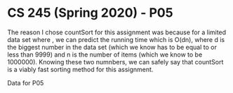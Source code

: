 # CS 245 (Spring 2020) - P05

The reason I chose countSort for this assignment was because for a limited data set where , we
can predict the running time which is O(dn), where d is the biggest number in the data set (which
we know has to be equal to or less than 9999) and n is the number of items (which we know to be
1000000). Knowing these two numnbers, we can safely say that countSort is a viably fast sorting
method for this assignment.

Data for P05
